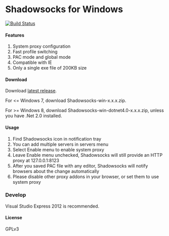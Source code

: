 Shadowsocks for Windows
=======================

[![Build Status]][Appveyor]

#### Features

1. System proxy configuration
2. Fast profile switching
3. PAC mode and global mode
4. Compatible with IE
5. Only a single exe file of 200KB size

#### Download

Download [latest release].

For <= Windows 7, download Shadowsocks-win-x.x.x.zip.

For >= Windows 8, download Shadowsocks-win-dotnet4.0-x.x.x.zip, unless you have .Net 2.0 installed.

#### Usage

1. Find Shadowsocks icon in notification tray
2. You can add multiple servers in servers menu
3. Select Enable menu to enable system proxy
4. Leave Enable menu unchecked, Shadowsocks will still provide an HTTP proxy at 127.0.0.1:8123
5. After you saved PAC file with any editor, Shadowsocks will notify browsers
about the change automatically
6. Please disable other proxy addons in your browser, or set them to use
system proxy

### Develop

Visual Studio Express 2012 is recommended.

#### License

GPLv3


[Appveyor]:       https://ci.appveyor.com/project/clowwindy/shadowsocks-csharp
[Build Status]:   https://ci.appveyor.com/api/projects/status/gknc8l1lxy423ehv/branch/master
[latest release]: https://sourceforge.net/projects/shadowsocksgui/files/dist/
